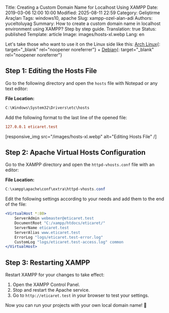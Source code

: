 Title: Creating a Custom Domain Name for Localhost Using XAMPP
Date: 2019-03-06 12:00 10:00
Modified: 2025-08-11 22:59
Category: Geliştirme Araçları
Tags: windows10, apache
Slug: xampp-ozel-alan-adi
Authors: yuceltoluyag
Summary: How to create a custom domain name in localhost environment using XAMPP? Step by step guide.
Translation: true
Status: published
Template: article
Image: images/hosts-xl.webp
Lang: en

Let's take those who want to use it on the Linux side like this: [Arch Linux](/arch-linux-apache-lampp-sanal-sunucu-kurulumu/){: target="\_blank" rel="noopener noreferrer"} + [Debian](/linux-apache2-mysql-phpmyadmin-kurulumu/){: target="\_blank" rel="noopener noreferrer"}

## Step 1: Editing the Hosts File

Go to the following directory and open the `hosts` file with Notepad or any text editor:

**File Location:**

```powershell
C:\Windows\System32\Drivers\etc\hosts
```

Add the following format to the last line of the opened file:

```conf
127.0.0.1 eticaret.test
```

[responsive_img src="/images/hosts-xl.webp" alt="Editing Hosts File" /]

## Step 2: Apache Virtual Hosts Configuration

Go to the XAMPP directory and open the `httpd-vhosts.conf` file with an editor:

**File Location:**

```powershell
C:\xampp\apache\conf\extra\httpd-vhosts.conf
```

Edit the following settings according to your needs and add them to the end of the file:

```apache
<VirtualHost *:80>
    ServerAdmin webmaster@eticaret.test
    DocumentRoot "C:/xampp/htdocs/eticaret/"
    ServerName eticaret.test
    ServerAlias www.eticaret.test
    ErrorLog "logs/eticaret.test-error.log"
    CustomLog "logs/eticaret.test-access.log" common
</VirtualHost>
```

## Step 3: Restarting XAMPP

Restart XAMPP for your changes to take effect:

1. Open the XAMPP Control Panel.
2. Stop and restart the Apache service.
3. Go to `http://eticaret.test` in your browser to test your settings.

Now you can run your projects with your own local domain name! 🚀
